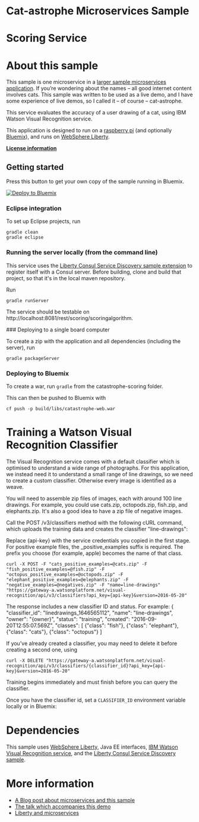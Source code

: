 # Cat-astrophe Microservices Sample
# Scoring Service


# About this sample

This sample is one microservice in a [larger sample 
microservices application](http://github.com/holly-cummins/catastrophe-microservices). If you’re wondering about the names – all good internet content involves cats. This sample was written
to be used as a live demo, and I have some experience of live demos, so I called it – of course – cat-astrophe.

This service evaluates the accuracy of a user drawing of 
a cat, using IBM Watson Visual Recognition service.  

This application is designed to run on a [raspberry pi](http://www.linksprite.com/linksprite-pcduino/) (and optionally [Bluemix](http://bluemix.net)), and runs on [WebSphere Liberty](http://wasdev.net). 

**[License information](LICENSE.txt)** 

## Getting started 

Press this button to get your own copy of the sample running in Bluemix. 

[![Deploy to Bluemix](https://bluemix.net/deploy/button.png)](https://bluemix.net/deploy?repository=https://github.com/holly-cummins/catastrophe-scoring)

### Eclipse integration 

To set up Eclipse projects, run 

    gradle clean
    gradle eclipse

### Running the server locally (from the command line) 

This service uses the [Liberty Consul Service Discovery sample extension](https://github.com/WASdev/sample.consulservicediscovery) to register itself with a Consul server. Before building, clone and build that project, so that it's in the local maven repository. 

Run

    gradle runServer

The service should be testable on http://localhost:8081/rest/scoring/scoringalgorithm. 

### Deploying to a single board computer 

To create a zip with the application and all dependencies (including the server), run 

    gradle packageServer


### Deploying to Bluemix 

To create a war, run `gradle` from the catastrophe-scoring folder.

This can then be pushed to Bluemix with 

    cf push -p build/libs/catastrophe-web.war

# Training a Watson Visual Recognition Classifier

The Visual Recognition service comes with a default 
classifier which is optimised to understand a wide 
range of photographs. For this application, we 
instead need it to understand a small range of 
line drawings, so we need to create a custom classifier. Otherwise every image is identified as a weave. 

You will need to assemble zip files of images, each
with around 100 line drawings. For example, you could use 
cats.zip, octopods.zip, fish.zip, and elephants.zip. It's 
also a good idea to have a zip file of negative images.

Call the POST /v3/classifiers method with the following cURL command, which uploads the training data and creates the classifier "line-drawings":

Replace {api-key} with the service credentials you copied in the first stage.
For positive example files, the _positive_examples suffix is required. The prefix you choose (for example, apple) becomes the name of that class.

    curl -X POST -F "cats_positive_examples=@cats.zip" -F "fish_positive_examples=@fish.zip" -F "octopus_positive_examples=@octopods.zip" -F "elephant_positive_examples=@elephants.zip" -F "negative_examples=@negatives.zip" -F "name=line-drawings" "https://gateway-a.watsonplatform.net/visual-recognition/api/v3/classifiers?api_key={api-key}&version=2016-05-20"
    
The response includes a new classifier ID and status. For example:
{
    "classifier_id": "linedrawings_1646565112",
    "name": "line-drawings",
    "owner": "{owner}",
    "status": "training",
    "created": "2016-09-20T12:55:07.569Z",
    "classes": [
        {"class": "fish"},
        {"class": "elephant"},
        {"class": "cats"},
        {"class": "octopus"}
    ]

If you've already created a classifier, you may need to delete it before creating a second one, using 

    curl -X DELETE "https://gateway-a.watsonplatform.net/visual-recognition/api/v3/classifiers/{classifier_id}?api_key={api-key}&version=2016-05-20"
    
Training begins immediately and must finish before you can query the classifier. 

Once you have the classifier id, set a `CLASSIFIER_ID` environment variable locally or in Bluemix:

# Dependencies 

This sample uses [WebSphere Liberty](http://wasdev.net), Java EE interfaces, [IBM Watson Visual Recognition service](https://www.ibm.com/watson/developercloud/visual-recognition.html), and the [Liberty Consul Service Discovery sample](https://github.com/WASdev/sample.consulservicediscovery). 

# More information 

* [A Blog post about microservices and this sample](https://developer.ibm.com/wasdev/blog/2016/06/01/putting-micro-microservices/)
* [The talk which accompanies this demo](http://www.slideshare.net/HollyCummins/microservices-from-dream-to-reality-in-an-hour")
* [Liberty and microservices](https://developer.ibm.com/wasdev/docs/microservices/)

